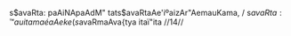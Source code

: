 s$avaRta: paAiNApaAdM" tats$avaRtaAe'iºaizAr"AemauKama, /
s$avaRta: ™auitamaéaAeke( s$avaRmaAva{tya itaï"ita //14//